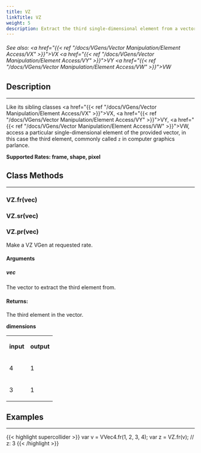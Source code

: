 ```yaml
---
title: VZ
linkTitle: VZ
weight: 5
description: Extract the third single-dimensional element from a vector
---
```

<!-- generated file, please edit the original .schelp file(in the Scintillator repository) and then run schelpToMarkDown.scdscript to regenerate. -->
###### See also: <a href="{{< ref "/docs/VGens/Vector Manipulation/Element Access/VX" >}}">VX</a> <a href="{{< ref "/docs/VGens/Vector Manipulation/Element Access/VY" >}}">VY</a> <a href="{{< ref "/docs/VGens/Vector Manipulation/Element Access/VW" >}}">VW</a> 



## Description
---



Like its sibling classes <a href="{{< ref "/docs/VGens/Vector Manipulation/Element Access/VX" >}}">VX</a>, <a href="{{< ref "/docs/VGens/Vector Manipulation/Element Access/VY" >}}">VY</a>, <a href="{{< ref "/docs/VGens/Vector Manipulation/Element Access/VW" >}}">VW</a>, access a particular single-dimensional element of the provided vector, in this case the third element, commonly called <code>z</code> in computer graphics parlance.



<strong>Supported Rates: frame, shape, pixel</strong>



## Class Methods
---



### VZ.fr(vec)



### VZ.sr(vec)



### VZ.pr(vec)



Make a VZ VGen at requested rate.



#### Arguments

##### vec



The vector to extract the third element from.





#### Returns:



The third element in the vector.



<strong>dimensions</strong>


<table>
<tr><td>

<strong>input</strong>

</td><td>

<strong>output</strong>

</td></tr>
<tr><td>

4

</td><td>

1

</td></tr>
<tr><td>

3

</td><td>

1

</td></tr>

</table>


## Examples
---



{{< highlight supercollider >}}
var v = VVec4.fr(1, 2, 3, 4);
var z = VZ.fr(v); // z: 3
{{< /highlight >}}





